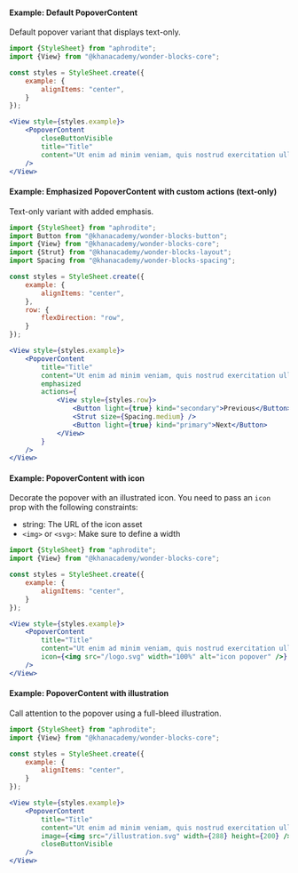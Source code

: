 #### Example: Default PopoverContent

Default popover variant that displays text-only.

```jsx
import {StyleSheet} from "aphrodite";
import {View} from "@khanacademy/wonder-blocks-core";

const styles = StyleSheet.create({
    example: {
        alignItems: "center",
    }
});

<View style={styles.example}>
    <PopoverContent
        closeButtonVisible
        title="Title"
        content="Ut enim ad minim veniam, quis nostrud exercitation ullamco laboris nisi ut aliquip commodo."
    />
</View>
```

#### Example: Emphasized PopoverContent with custom actions (text-only)

Text-only variant with added emphasis.

```jsx
import {StyleSheet} from "aphrodite";
import Button from "@khanacademy/wonder-blocks-button";
import {View} from "@khanacademy/wonder-blocks-core";
import {Strut} from "@khanacademy/wonder-blocks-layout";
import Spacing from "@khanacademy/wonder-blocks-spacing";

const styles = StyleSheet.create({
    example: {
        alignItems: "center",
    },
    row: {
        flexDirection: "row",
    }
});

<View style={styles.example}>
    <PopoverContent
        title="Title"
        content="Ut enim ad minim veniam, quis nostrud exercitation ullamco laboris nisi ut aliquip commodo."
        emphasized
        actions={
            <View style={styles.row}>
                <Button light={true} kind="secondary">Previous</Button>
                <Strut size={Spacing.medium} />
                <Button light={true} kind="primary">Next</Button>
            </View>
        }
    />
</View>
```

#### Example: PopoverContent with icon

Decorate the popover with an illustrated icon. You need to pass an `icon` prop
with the following constraints:

- string: The URL of the icon asset
- `<img>` or `<svg>`: Make sure to define a width

```jsx
import {StyleSheet} from "aphrodite";
import {View} from "@khanacademy/wonder-blocks-core";

const styles = StyleSheet.create({
    example: {
        alignItems: "center",
    }
});

<View style={styles.example}>
    <PopoverContent
        title="Title"
        content="Ut enim ad minim veniam, quis nostrud exercitation ullamco laboris nisi ut aliquip commodo."
        icon={<img src="/logo.svg" width="100%" alt="icon popover" />}
    />
</View>
```

#### Example: PopoverContent with illustration

Call attention to the popover using a full-bleed illustration.

```jsx
import {StyleSheet} from "aphrodite";
import {View} from "@khanacademy/wonder-blocks-core";

const styles = StyleSheet.create({
    example: {
        alignItems: "center",
    }
});

<View style={styles.example}>
    <PopoverContent
        title="Title"
        content="Ut enim ad minim veniam, quis nostrud exercitation ullamco laboris nisi ut aliquip commodo."
        image={<img src="/illustration.svg" width={288} height={200} />}
        closeButtonVisible
    />
</View>
```